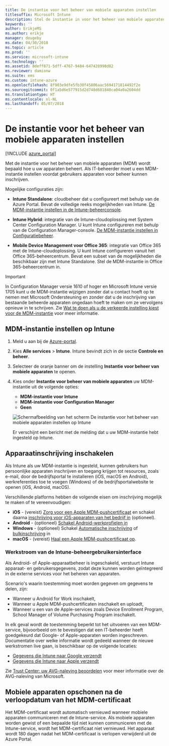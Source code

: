 ```yaml
---
title: De instantie voor het beheer van mobiele apparaten instellen
titlesuffix: Microsoft Intune
description: Stel de instantie in voor het beheer van mobiele apparaten in Intune.
keywords: ''
author: ErikjeMS
ms.author: erikje
manager: dougeby
ms.date: 04/30/2018
ms.topic: article
ms.prod: ''
ms.service: microsoft-intune
ms.technology: ''
ms.assetid: 8deff871-5dff-4767-9484-647428998d82
ms.reviewer: damionw
ms.suite: ems
ms.custom: intune-azure
ms.openlocfilehash: 8f903e9dfe5fb30f45806aac5694171814492f2e
ms.sourcegitcommit: 0f1a5d6e577915d2d748d681840ca04a0a2604dd
ms.translationtype: HT
ms.contentlocale: nl-NL
ms.lasthandoff: 05/07/2018
---
```

# <a name="set-the-mobile-device-management-authority"></a>De instantie voor het beheer van mobiele apparaten instellen

[!INCLUDE [azure_portal](./includes/azure_portal.md)]

Met de instantie voor het beheer van mobiele apparaten (MDM) wordt bepaald hoe u uw apparaten beheert. Als IT-beheerder moet u een MDM-instantie instellen voordat gebruikers apparaten voor beheer kunnen inschrijven.

Mogelijke configuraties zijn:

- **Intune Standalone**: cloudbeheer dat u configureert met behulp van de Azure Portal. Bevat de volledige reeks mogelijkheden van Intune. [De MDM-instantie instellen in de Intune-beheerconsole](#set-mdm-authority-to-intune).

- **Intune Hybrid**: integratie van de Intune-cloudoplossing met System Center Configuration Manager. U kunt Intune configureren met behulp van de Configuration Manager-console. [De MDM-instantie instellen in Configuratiebeheer](https://docs.microsoft.com/sccm/mdm/deploy-use/configure-intune-subscription).

- **Mobile Device Management voor Office 365**: integratie van Office 365 met de Intune-cloudoplossing. U kunt Intune configureren vanuit het Office 365-beheercentrum. Bevat een subset van de mogelijkheden die beschikbaar zijn met Intune Standalone. Stel de MDM-instantie in Office 365-beheercentrum in.

> [!IMPORTANT]
> In Configuration Manager versie 1610 of hoger en Microsoft Intune versie 1705 kunt u de MDM-instantie wijzigen zonder dat u contact hoeft op te nemen met Microsoft Ondersteuning en zonder dat u de inschrijving van bestaande beheerde apparaten ongedaan hoeft te maken om ze vervolgens opnieuw in te schrijven. Zie [Wat te doen als u de verkeerde instelling kiest voor de MDM-instantie](/intune-classic/deploy-use/prerequisites-for-enrollment#what-to-do-if-you-choose-the-wrong-mdm-authority-setting) voor meer informatie.

## <a name="set-mdm-authority-to-intune"></a>MDM-instantie instellen op Intune

1. Meld u aan bij de [Azure-portal](https://portal.azure.com).
2. Kies **Alle services** > **Intune**. Intune bevindt zich in de sectie **Controle en beheer**.
3. Selecteer de oranje banner om de instelling **Instantie voor beheer van mobiele apparaten** te openen.
4. Kies onder **Instantie voor beheer van mobiele apparaten** uw MDM-instantie uit de volgende opties:
   - **MDM-instantie voor Intune**
   - **MDM-instantie voor Configuration Manager**
   - **Geen**

   ![Schermafbeelding van het scherm De instantie voor het beheer van mobiele apparaten instellen op Intune](media/set-mdm-auth.png)

   Er verschijnt een bericht met de melding dat u uw MDM-instantie hebt ingesteld op Intune.

## <a name="enable-device-enrollment"></a>Apparaatinschrijving inschakelen

Als Intune als uw MDM-instantie is ingesteld, kunnen gebruikers hun persoonlijke apparaten inschrijven en toegang krijgen tot resources, zoals e-mail, door de bedrijfsportal te installeren (iOS, macOS en Android), werkreferenties toe te voegen (Windows) of de bedrijfsportalwebsite te openen (iOS, Android, macOS).

Verschillende platforms hebben de volgende eisen om inschrijving mogelijk te maken of te vereenvoudigen:
- **iOS** - (vereist) [Zorg voor een Apple MDM-pushcertificaat](apple-mdm-push-certificate-get.md) en schakel daarna [inschrijving voor iOS-apparaten van het bedrijf in](ios-enroll.md) (optioneel).
- **Android** - (optioneel) [Schakel Android-werkprofielen in](android-enroll.md)
- **Windows** - (optioneel) Schakel [Automatische inschrijving](windows-enroll.md) of [bulkinschrijving](windows-bulk-enroll.md) in
- **macOS** - (vereist) [Haal een Apple MDM-pushcertificaat op](apple-mdm-push-certificate-get.md).

### <a name="workflow-of-intune-administration-ui"></a>Werkstroom van de Intune-beheergebruikersinterface
Als Android- of Apple-apparaatbeheer is ingeschakeld, verstuurt Intune apparaat- en gebruikersgegevens, zodat deze kunnen worden geïntegreerd in de externe services voor het beheren van apparaten.

Scenario's waarin toestemming moet worden gegeven om gegevens te delen, zijn:
- Wanneer u Android for Work inschakelt,
- Wanneer u Apple MDM-pushcertificaten inschakelt en uploadt,
- Wanneer u een van de Apple-services zoals Device Enrollment Program, School Manager of Volume Purchasing Program inschakelt.

In elk geval wordt de toestemming beperkt tot het uitvoeren van een MDM-service, bijvoorbeeld om te bevestigen dat een IT-beheerder heeft goedgekeurd dat Google- of Apple-apparaten worden ingeschreven. Documentatie over welke informatie wordt gedeeld wanneer de nieuwe werkstromen live gaan, is beschikbaar op de volgende locaties:
- [Gegevens die Intune naar Google verzendt](https://aka.ms/Data-intune-sends-to-google)
- [Gegevens die Intune naar Apple verzendt](https://aka.ms/data-intune-sends-to-apple)

Zie [Trust Center: uw AVG-naleving beoordelen](https://aka.ms/trust_center_info) voor meer informatie over de AVG-naleving van Microsoft.

## <a name="mobile-device-cleanup-after-mdm-certificate-expiration"></a>Mobiele apparaten opschonen na de verloopdatum van het MDM-certificaat

Het MDM-certificaat wordt automatisch vernieuwd wanneer mobiele apparaten communiceren met de Intune-service. Als mobiele apparaten worden gewist of een bepaalde tijd niet kunnen communiceren met de Intune-service, wordt het MDM-certificaat niet vernieuwd. Het apparaat wordt 180 dagen nadat het MDM-certificaat is verlopen verwijderd uit de Azure Portal.
